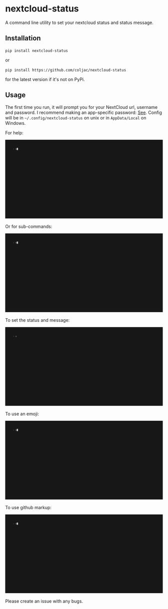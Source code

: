 # nextcloud-status
A command line utility to set your nextcloud status and status message.

## Installation

`pip install nextcloud-status`

or 

`pip install https://github.com/coljac/nextcloud-status`

for the latest version if it's not on PyPi.

## Usage

The first time you run, it will prompt you for your NextCloud url, username and password. I recommend making an app-specific password: [See](https://help.nextcloud.com/t/where-to-create-app-password/157454). Config will be in `~/.config/nextcloud-status` on unix or in `AppData/Local` on Windows.

For help:

![Help](docs/help.gif)

Or for sub-commands:

![Help subcommand](docs/help-sub.gif)

To set the status and message:

![Set status](docs/set.gif)

To use an emoji:

![Emoji](docs/set-emoji.gif)

To use github markup:

![Emoji github](docs/set-gh.gif)

Please create an issue with any bugs.